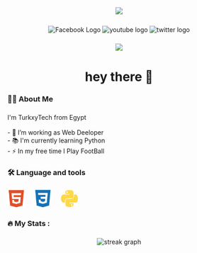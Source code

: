 <div align="center">
  <img height="150" src="https://avatars.githubusercontent.com/u/159791470?v=4"  />
</div>

###

<div align="center">
    <img src="https://img.shields.io/badge/Facebook-%233b5998?style=for-the-badge&logo=facebook&link=https%3A%2F%2Fwww.facebook.com%2FDevilInside.gg%2F" height="25" alt="Facebook Logo" />
    <img src="https://img.shields.io/badge/Whats_App-%23075e54?style=for-the-badge&logo=whatsapp&link=https%3A%2F%2" height="25" alt="youtube logo" href="#" />
    <img src="https://img.shields.io/static/v1?message=Twitter&logo=twitter&label=&color=1DA1F2&logoColor=white&labelColor=&style=for-the-badge" height="25" alt="twitter logo" href="#" />
</div>

###

<div align="center">
  <img src="https://visitor-badge.laobi.icu/badge?page_id=turkxytech.turkxytech"  />
</div>

###

<h1 align="center">hey there 👋</h1>

###

<h3 align="left">👩‍💻  About Me</h3>

###

<p align="left">I'm TurkxyTech from Egypt<br><br>- 🔭 I’m working as Web Deeloper<br>- 📚 I'm currently learning Python<br>- ⚡ In my free time I Play FootBall</p>

###

<h3 align="left">🛠 Language and tools</h3>

###

<div align="left">
  <img src="https://github.com/devicons/devicon/blob/v2.16.0/icons/html5/html5-plain.svg" height="40" alt="HTML logo"  />
  <img width="12" />
  <img src="https://github.com/devicons/devicon/blob/v2.16.0/icons/css3/css3-plain.svg" height="40" alt="ruby logo"  />
  <img width="12" />
  <img src="https://github.com/devicons/devicon/blob/v2.16.0/icons/python/python-plain.svg" height="40" alt="dot-net logo"  />
  <img width="12" />

###

<h3 align="left">🔥   My Stats :</h3>

###

<div align="center">
  <img src="https://streak-stats.demolab.com?user=turkxytech&theme=dark&type=png" height="220" alt="streak graph"  />
</div>

###
<!---
turkxytech/turkxytech is a ✨ special ✨ repository because its `README.md` (this file) appears on your GitHub profile.
You can click the Preview link to take a look at your changes.
--->
